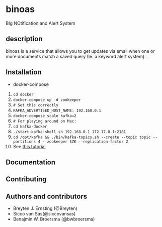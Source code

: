 # binoas
BIg NOtification and Alert System

## description

binoas is a service that allows you to get updates via email when one or more documents match a saved query (Ie. a keyword alert system).


## Installation

* docker-compose


1. `cd docker`
2. `docker-compose up -d zookeeper`
3. `# Set this correctly`
4. `KAFKA_ADVERTISED_HOST_NAME: 192.168.0.1`
5. `docker-compose scale kafka=2`
6. `# For playing around on Mac:`
7. `cd kafka-docker`
8. `./start-kafka-shell.sh 192.168.0.1 172.17.0.1:2181`
9. `cd /opt/kafka && ./bin/kafka-topics.sh --create --topic topic --partitions 4 --zookeeper $ZK --replication-factor 2`
10. See [this tutorial](https://wurstmeister.github.io/kafka-docker/)

## Documentation

## Contributing

## Authors and contributors

* Breyten J. Ernsting (@Breyten)
* Sicco van Sas(@siccovansas)
* Benajmin W. Broersma (@bwbroersma)
